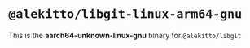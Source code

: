# `@alekitto/libgit-linux-arm64-gnu`

This is the **aarch64-unknown-linux-gnu** binary for `@alekitto/libgit`
